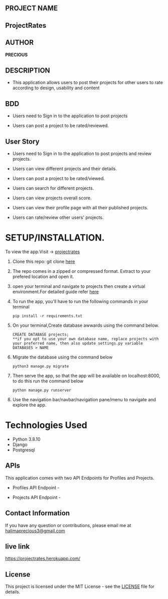 ## PROJECT NAME 
## **ProjectRates**


## AUTHOR 
**PRECIOUS**

## DESCRIPTION
- This application allows users to post their projects for other users to rate according to design, usability and content 



## BDD 
- Users need to Sign in to the application to post projects 

- Users can post a project to be rated/reviewed.



## User Story

- Users need to Sign in to the application to post projects and review projects.

- Users can view different projects and their details. 

- Users can post a project to be rated/viewed.

- Users can search for different projects.

-  Users can view projects overall score. 

-  Users can view their profile page with all their published projects. 

-  Users can rate/review other users' projects.





# **SETUP/INSTALLATION.**

 To view the app.Visit -> [projectrates](https://projectrates.herokuapp.com/)

1. Clone this repo: git clone [here](https://github.com/halimaprecious/ProjectRates.git)
2. The repo comes in a zipped or compressed format. Extract to your prefered location and open it.
3. open your terminal and navigate to projects then create a virtual environment.For detailed guide refer  [here](https://packaging.python.org/guides/installing-using-pip-and-virtualenv/)
3. To run the app, you'll have to run the following commands in your terminal
    
    
       pip install -r requirements.txt
4. On your terminal,Create database awwards using the command below.


       CREATE DATABASE projects; 
       **if you opt to use your own database name, replace projects with your preferred name, then also update settings.py variable DATABASES > NAME

5. Migrate the database using the command below


       python3 manage.py migrate
6. Then serve the app, so that the app will be available on localhost:8000, to do this run the command below


       python manage.py runserver
7. Use the navigation bar/navbar/navigation pane/menu to navigate and explore the app.


# Technologies Used

* Python 3.8.10
* Django
* Postgresql

## APIs 
This application comes with two API Endpoints for Profiles and Projects.

- Profiles API Endpoint - 

- Projects API Endpoint -
  

## Contact Information   
If you have any question or contributions, please email me at halimaprecious3@gmail.com 


## live link 
https://projectrates.herokuapp.com/

## License
This project is licensed under the MIT License - see the [LICENSE](LICENSE) file for details.